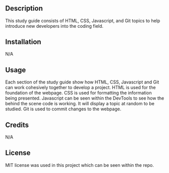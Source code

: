 # <Prework Study Guide page>

## Description

This study guide consists of HTML, CSS, Javascript, and Git topics to help introduce new developers into the coding field. 

## Installation

N/A

## Usage

Each section of the study guide show how HTML, CSS, Javascript and Git can work cohesively together to develop a project. HTML is used for the foundation of the webpage. CSS is used for formatting the information being presented. Javascript can be seen within the DevTools to see how the behind the scene code is working. It will display a topic at random to be studied. Git is used to commit changes to the webpage. 

## Credits

N/A

## License

MIT license was used in this project which can be seen within the repo. 
